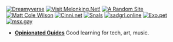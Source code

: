 [![Dreamyverse](/buttons/coolpeople/affbanner-taffy.gif)](https://dreamy.neocities.org/universe)
[![Visit Melonking.Net!](/buttons/coolpeople/MELON-BADGE.GIF)](https://melonking.net)
[![A Random Site](/buttons/coolpeople/random-btn.png)](https://arandomsite.neocities.org/)
[![Matt Cole Wilson](/buttons/coolpeople/mcw-button.gif)](https://mattcolewilson.com/)
[![Cinni.net](/buttons/coolpeople/cinni_angelbutton3.gif)](https://cinni.net/)
[![Snals](/buttons/coolpeople/snalsbutton.png)](https://snals.neocities.org)
[![sadgrl.online](/buttons/coolpeople/sad-btn.gif)](https://sadgrl.online/)
[![Exo.pet](/buttons/coolpeople/exopetbutton1.png)](https://exo.pet/)
[![msx.gay](/buttons/coolpeople/msx.gif)](https://msx.gay/)


- **[Opinionated Guides](https://opguides.info/)** Good learning for tech, art, music. 
